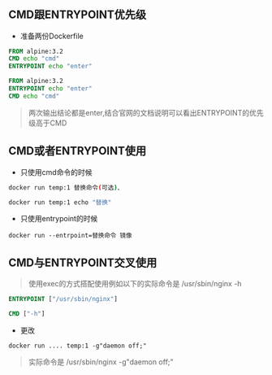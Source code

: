 # 

## CMD跟ENTRYPOINT优先级

- 准备两份Dockerfile

```dockerfile
FROM alpine:3.2
CMD echo "cmd"
ENTRYPOINT echo "enter"
```

```dockerfile
FROM alpine:3.2
ENTRYPOINT echo "enter"
CMD echo "cmd"
```

> 两次输出结论都是enter,结合官网的文档说明可以看出ENTRYPOINT的优先级高于CMD

## CMD或者ENTRYPOINT使用

- 只使用cmd命令的时候

```sh
docker run temp:1 替换命令(可选)、

docker run temp:1 echo "替换"
```

- 只使用entrypoint的时候

```
docker run --entrpoint=替换命令 镜像
```

## CMD与ENTRYPOINT交叉使用

> 使用exec的方式搭配使用例如以下的实际命令是 /usr/sbin/nginx  -h

```dockerfile
ENTRYPOINT ["/usr/sbin/nginx"]

CMD ["-h"]
```

- 更改

```
docker run .... temp:1 -g"daemon off;"
```

> 实际命令是 /usr/sbin/nginx  -g"daemon off;"